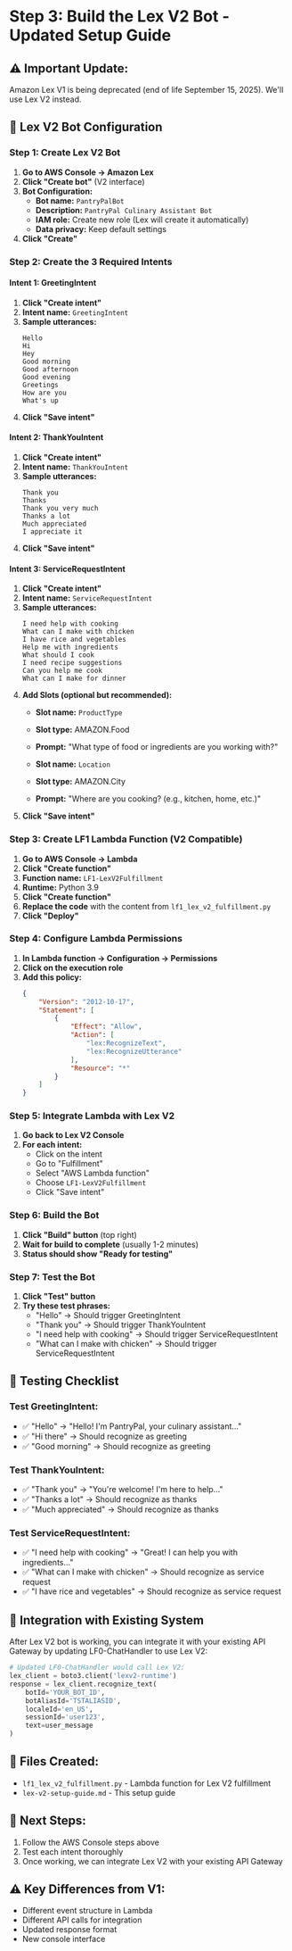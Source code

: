 # Step 3: Build the Lex V2 Bot - Updated Setup Guide

## ⚠️ **Important Update:**
Amazon Lex V1 is being deprecated (end of life September 15, 2025). We'll use Lex V2 instead.

## 🤖 **Lex V2 Bot Configuration**

### **Step 1: Create Lex V2 Bot**
1. **Go to AWS Console → Amazon Lex**
2. **Click "Create bot"** (V2 interface)
3. **Bot Configuration:**
   - **Bot name:** `PantryPalBot`
   - **Description:** `PantryPal Culinary Assistant Bot`
   - **IAM role:** Create new role (Lex will create it automatically)
   - **Data privacy:** Keep default settings
4. **Click "Create"**

### **Step 2: Create the 3 Required Intents**

#### **Intent 1: GreetingIntent**
1. **Click "Create intent"**
2. **Intent name:** `GreetingIntent`
3. **Sample utterances:**
   ```
   Hello
   Hi
   Hey
   Good morning
   Good afternoon
   Good evening
   Greetings
   How are you
   What's up
   ```
4. **Click "Save intent"**

#### **Intent 2: ThankYouIntent**
1. **Click "Create intent"**
2. **Intent name:** `ThankYouIntent`
3. **Sample utterances:**
   ```
   Thank you
   Thanks
   Thank you very much
   Thanks a lot
   Much appreciated
   I appreciate it
   ```
4. **Click "Save intent"**

#### **Intent 3: ServiceRequestIntent**
1. **Click "Create intent"**
2. **Intent name:** `ServiceRequestIntent`
3. **Sample utterances:**
   ```
   I need help with cooking
   What can I make with chicken
   I have rice and vegetables
   Help me with ingredients
   What should I cook
   I need recipe suggestions
   Can you help me cook
   What can I make for dinner
   ```
4. **Add Slots (optional but recommended):**
   - **Slot name:** `ProductType`
   - **Slot type:** AMAZON.Food
   - **Prompt:** "What type of food or ingredients are you working with?"
   
   - **Slot name:** `Location`
   - **Slot type:** AMAZON.City
   - **Prompt:** "Where are you cooking? (e.g., kitchen, home, etc.)"
5. **Click "Save intent"**

### **Step 3: Create LF1 Lambda Function (V2 Compatible)**
1. **Go to AWS Console → Lambda**
2. **Click "Create function"**
3. **Function name:** `LF1-LexV2Fulfillment`
4. **Runtime:** Python 3.9
5. **Click "Create function"**
6. **Replace the code** with the content from `lf1_lex_v2_fulfillment.py`
7. **Click "Deploy"**

### **Step 4: Configure Lambda Permissions**
1. **In Lambda function → Configuration → Permissions**
2. **Click on the execution role**
3. **Add this policy:**
   ```json
   {
       "Version": "2012-10-17",
       "Statement": [
           {
               "Effect": "Allow",
               "Action": [
                   "lex:RecognizeText",
                   "lex:RecognizeUtterance"
               ],
               "Resource": "*"
           }
       ]
   }
   ```

### **Step 5: Integrate Lambda with Lex V2**
1. **Go back to Lex V2 Console**
2. **For each intent:**
   - Click on the intent
   - Go to "Fulfillment"
   - Select "AWS Lambda function"
   - Choose `LF1-LexV2Fulfillment`
   - Click "Save intent"

### **Step 6: Build the Bot**
1. **Click "Build" button** (top right)
2. **Wait for build to complete** (usually 1-2 minutes)
3. **Status should show "Ready for testing"**

### **Step 7: Test the Bot**
1. **Click "Test" button**
2. **Try these test phrases:**
   - "Hello" → Should trigger GreetingIntent
   - "Thank you" → Should trigger ThankYouIntent
   - "I need help with cooking" → Should trigger ServiceRequestIntent
   - "What can I make with chicken" → Should trigger ServiceRequestIntent

## 🧪 **Testing Checklist**

### **Test GreetingIntent:**
- ✅ "Hello" → "Hello! I'm PantryPal, your culinary assistant..."
- ✅ "Hi there" → Should recognize as greeting
- ✅ "Good morning" → Should recognize as greeting

### **Test ThankYouIntent:**
- ✅ "Thank you" → "You're welcome! I'm here to help..."
- ✅ "Thanks a lot" → Should recognize as thanks
- ✅ "Much appreciated" → Should recognize as thanks

### **Test ServiceRequestIntent:**
- ✅ "I need help with cooking" → "Great! I can help you with ingredients..."
- ✅ "What can I make with chicken" → Should recognize as service request
- ✅ "I have rice and vegetables" → Should recognize as service request

## 🔗 **Integration with Existing System**

After Lex V2 bot is working, you can integrate it with your existing API Gateway by updating LF0-ChatHandler to use Lex V2:

```python
# Updated LF0-ChatHandler would call Lex V2:
lex_client = boto3.client('lexv2-runtime')
response = lex_client.recognize_text(
    botId='YOUR_BOT_ID',
    botAliasId='TSTALIASID',
    localeId='en_US',
    sessionId='user123',
    text=user_message
)
```

## 📁 **Files Created:**
- `lf1_lex_v2_fulfillment.py` - Lambda function for Lex V2 fulfillment
- `lex-v2-setup-guide.md` - This setup guide

## 🎯 **Next Steps:**
1. Follow the AWS Console steps above
2. Test each intent thoroughly
3. Once working, we can integrate Lex V2 with your existing API Gateway

## ⚠️ **Key Differences from V1:**
- Different event structure in Lambda
- Different API calls for integration
- Updated response format
- New console interface
